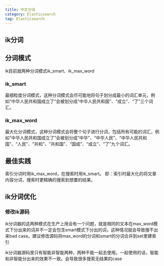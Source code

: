 ```yaml
---
title: 中文分词
category: Elasticsearch
tag: Elasticsearch
---
```


## ik分词

## 分词模式

ik目前就两种分词模式ik_smart、ik_max_word

### ik_smart

最细粒度分词模式，这种分词模式会尽可能地将句子划分成最小的词汇单元，例如“中华人民共和国成立了”会被划分成“中华人民共和国”、“成立”、“了”三个词汇。

### ik_max_word

最大化分词模式，这种分词模式会将整个句子进行分词，包括所有可能的词汇，例如“中华人民共和国成立了”会被划分成“中华”、“中华人民”、“中华人民共和国”、“人民”、“共和”、“共和国”、“国成”、“成立”、“了”九个词汇。

## 最佳实践

索引分词时用ik_max_word，在搜索时用ik_smart。
即：索引时最大化的将文章内容分词，搜索时更精确的搜索到想要的结果。

## ik分词优化

### 修改ik源码

ik分词器的这两种模式在生产上用会有一个问题，就是相同的文本在max_word模式下分出来的词并不一定会包含smart模式下分出的词，这种情况就会导致搜不出来bad
case。建议修改源码将max_word的分词和smart的分词合并到set里建索引

ik分词器源码里只有智能非智能两种，两种不能一起去使用。一起使用的话，智能和非智能分出来的效果不一致。会导致很多搜索无结果的case


